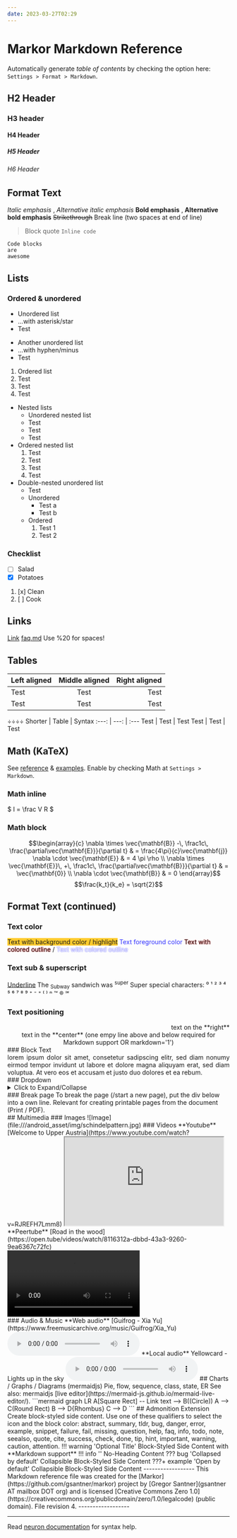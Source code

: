 ```yaml
---
date: 2023-03-27T02:29
---
```


# Markor Markdown Reference
Automatically generate _table of contents_ by checking the option here: `Settings > Format > Markdown`.
## H2 Header
### H3 header
#### H4 Header
##### H5 Header
###### H6 Header
<!-- --------------- -->
## Format Text
*Italic emphasis* , _Alternative italic emphasis_
**Bold emphasis** , __Alternative bold emphasis__
~~Strikethrough~~
Break line (two spaces at end of line)  
> Block quote
`Inline code`
```
Code blocks
are
awesome
```
<!-- --------------- -->
 
## Lists
### Ordered & unordered
* Unordered list
* ...with asterisk/star
* Test
- Another unordered list
- ...with hyphen/minus
- Test
1. Ordered list
2. Test
3. Test
4. Test
- Nested lists
    * Unordered nested list
    * Test
    * Test
    * Test
- Ordered nested list
    1. Test
    2. Test
    3. Test
    4. Test
- Double-nested unordered list
    - Test
    - Unordered
        - Test a
        - Test b
    - Ordered
        1. Test 1
        2. Test 2
### Checklist
* [ ] Salad
* [x] Potatoes
1. [x] Clean
2. [ ] Cook
<!-- --------------- -->
## Links
[Link](https://duckduckgo.com/)
[faq.md](faq.md) Use %20 for spaces!
<!-- --------------- -->
## Tables
| Left aligned | Middle aligned | Right aligned |
| :--------------- | :------------------: | -----------------: |
| Test                 | Test                      | Test                    |
| Test                 | Test                      | Test                    |
÷÷÷÷
Shorter | Table | Syntax
:---: | ---: | :---
Test | Test | Test
Test | Test | Test
<!-- Comment: Not visibile in view. Can also span across multiple lines. End with:-->
<!-- ------------- -->
## Math (KaTeX)
See [reference](https://katex.org/docs/supported.html) & [examples](https://github.com/waylonflinn/markdown-it-katex/blob/master/README.md). Enable by checking Math at `Settings > Markdown`.
### Math inline
$ I = \frac V R $
### Math block
$$\begin{array}{c} \nabla \times \vec{\mathbf{B}} -\, \frac1c\, \frac{\partial\vec{\mathbf{E}}}{\partial t} & = \frac{4\pi}{c}\vec{\mathbf{j}} \nabla \cdot \vec{\mathbf{E}} & = 4 \pi \rho \\ \nabla \times \vec{\mathbf{E}}\, +\, \frac1c\, \frac{\partial\vec{\mathbf{B}}}{\partial t} & = \vec{\mathbf{0}} \\ \nabla \cdot \vec{\mathbf{B}} & = 0 \end{array}$$
$$\frac{k_t}{k_e} = \sqrt{2}$$
<!-- ------------- -->
## Format Text (continued)
### Text color
<span style='background-color:#ffcb2e;'>Text with background color / highlight</span>
<span style='color:#3333ff;'>Text foreground color</span>
<span style='text-shadow: 0px 0px 2px #FF0000;'>Text with colored outline</span> / <span style='text-shadow: 0px 0px 2px #0000FF; color: white'>Text with colored outline</span>
### Text sub & superscript
<u>Underline</u>
The <sub>Subway</sub> sandwich was <sup>super</sup>
Super special characters: ⁰ ¹ ² ³ ⁴ ⁵ ⁶ ⁷ ⁸ ⁹ ⁺ ⁻ ⁼ ⁽ ⁾ ⁿ ™ ® ℠
### Text positioning
<div markdown='1' align='right'>
text on the **right**
</div>
<div markdown='1' align='center'>
text in the **center**  
(one empy line above and below  
required for Markdown support OR markdown='1')
</div>
### Block Text
<div markdown='1' style='text-align: justify; text-justify: inter-word;'>
lorem ipsum dolor sit amet, consetetur sadipscing elitr, sed diam nonumy eirmod tempor invidunt ut labore et dolore magna aliquyam erat, sed diam voluptua. At vero eos et accusam et justo duo dolores et ea rebum. 
</div>
### Dropdown
<details markdown='1'><summary>Click to Expand/Collapse</summary>
Expanded content. Shows up and keeps visible when clicking expand. Hide again by clicking the dropdown button again.
</details>
### Break page
To break the page (/start a new page), put the div below into a own line.
Relevant for creating printable pages from the document (Print / PDF).
<div style='page-break-after: always'></div>
<!-- ------------- -->
## Multimedia
### Images
![Image](file:///android_asset/img/schindelpattern.jpg)
### Videos
**Youtube** [Welcome to Upper Austria](https://www.youtube.com/watch?v=RJREFH7Lmm8)
<iframe width='360' height='200' src='https://www.youtube.com/embed/RJREFH7Lmm8'> </iframe>
**Peertube** [Road in the wood](https://open.tube/videos/watch/8116312a-dbbd-43a3-9260-9ea6367c72fc)
<div><video controls><source src='https://peertube.mastodon.host/download/videos/8116312a-dbbd-43a3-9260-9ea6367c72fc-480.mp4' </source></video></div>
<!-- **Local video** <div><video controls><source src='voice-parrot.mp4' </source></video></div> -->
### Audio & Music
**Web audio** [Guifrog - Xia Yu](https://www.freemusicarchive.org/music/Guifrog/Xia_Yu)
<audio controls src='https://files.freemusicarchive.org/storage-freemusicarchive-org/music/ccCommunity/Guifrog/Xia_Yu/Guifrog_-_Xia_Yu.mp3'></audio>
**Local audio** Yellowcard - Lights up in the sky
<audio controls src='../Music/mp3/Yellowcard/[2007]%20Paper%20Walls/Yellowcard%20-%2005%20-%20Light%20Up%20the%20Sky.mp3'></audio>
## Charts / Graphs / Diagrams (mermaidjs)
Pie, flow, sequence, class, state, ER  
See also: mermaidjs [live editor](https://mermaid-js.github.io/mermaid-live-editor/).
```mermaid
graph LR
    A[Square Rect] -- Link text --> B((Circle))
    A --> C(Round Rect)
    B --> D{Rhombus}
    C --> D
```
## Admonition Extension
Create block-styled side content.  
Use one of these qualifiers to select the icon and the block color: abstract, summary, tldr, bug, danger, error, example, snippet, failure, fail, missing, question, help, faq, info, todo, note, seealso, quote, cite, success, check, done, tip, hint, important, warning, caution, attention.
!!! warning 'Optional Title'
    Block-Styled Side Content with **Markdown support**
!!! info ''
    No-Heading Content
??? bug 'Collapsed by default'
    Collapsible Block-Styled Side Content
???+ example 'Open by default'
     Collapsible Block-Styled Side Content
------------------
This Markdown reference file was created for the [Markor](https://github.com/gsantner/markor) project by [Gregor Santner](gsantner AT mailbox DOT org) and is licensed [Creative Commons Zero 1.0](https://creativecommons.org/publicdomain/zero/1.0/legalcode) (public domain). File revision 4.
------------------


---

Read [neuron documentation](https://neuron.zettel.page/2011404.html) for syntax help.

